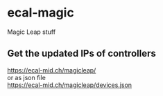 # ecal-magic
Magic Leap stuff

## Get the updated IPs of controllers
https://ecal-mid.ch/magicleap/  
or as json file  
https://ecal-mid.ch/magicleap/devices.json  
